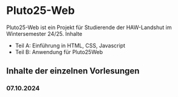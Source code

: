 # Pluto25-Web

Pluto25-Web ist ein Projekt für Studierende der HAW-Landshut im Wintersemester 24/25.
Inhalte
- Teil A: Einführung in HTML, CSS, Javascript
- Teil B: Anwendung für Pluto25Web

## Inhalte der einzelnen Vorlesungen

### 07.10.2024
<tbd>
